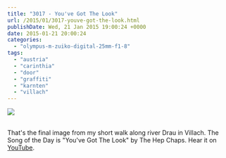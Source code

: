 ```yaml
---
title: "3017 - You've Got The Look"
url: /2015/01/3017-youve-got-the-look.html
publishDate: Wed, 21 Jan 2015 19:00:24 +0000
date: 2015-01-21 20:00:24
categories: 
  - "olympus-m-zuiko-digital-25mm-f1-8"
tags: 
  - "austria"
  - "carinthia"
  - "door"
  - "graffiti"
  - "karnten"
  - "villach"
---
```

<div class="container">
<div class="center"><a target="_blank" href="https://d25zfm9zpd7gm5.cloudfront.net/1200x1200/2015/20150110_161434_lr.jpg"><img src="https://d25zfm9zpd7gm5.cloudfront.net/0600x0600/2015/20150110_161434_lr.jpg" /></a></div>
</div>
<br />

That's the final image from my short walk along river Drau in Villach. The Song of the Day is "You've Got The Look" by The Hep Chaps. Hear it on <a href="https://www.youtube.com/watch?v=Ddt8H9Krifw" target="_blank">YouTube</a>.
